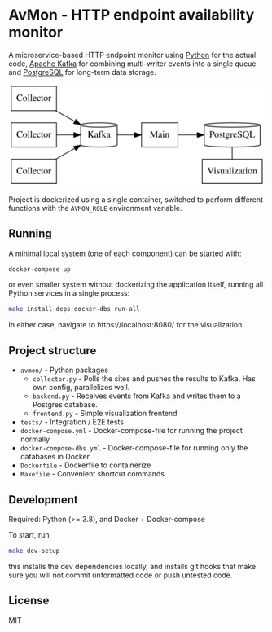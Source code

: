 # AvMon - HTTP endpoint availability monitor

A microservice-based HTTP endpoint monitor using [Python](https://python.org/) for the actual code, [Apache Kafka](https://kafka.apache.org/) for combining multi-writer events into a single queue and [PostgreSQL](https://www.postgresql.org/) for long-term data storage.

![Architecture diagram](docs/architecture.svg)

Project is dockerized using a single container, switched to perform different functions with the `AVMON_ROLE` environment variable.

## Running

A minimal local system (one of each component) can be started with:

```bash
docker-compose up
```

or even smaller system without dockerizing the application itself, running all Python services in a single process:

```bash
make install-deps docker-dbs run-all
```

In either case, navigate to https://localhost:8080/ for the visualization.

## Project structure

* `avmon/` - Python packages
    * `collector.py` - Polls the sites and pushes the results to Kafka. Has own config, parallelizes well.
    * `backend.py` - Receives events from Kafka and writes them to a Postgres database.
    * `frontend.py` - Simple visualization frentend
* `tests/` - Integration / E2E tests
* `docker-compose.yml` - Docker-compose-file for running the project normally
* `docker-compose-dbs.yml` - Docker-compose-file for running only the databases in Docker
* `Dockerfile` - Dockerfile to containerize
* `Makefile` - Convenient shortcut commands

## Development

Required: Python (>= 3.8), and Docker + Docker-compose

To start, run

```bash
make dev-setup
```

this installs the dev dependencies locally, and installs git hooks that make sure you will not commit unformatted code or push untested code.


## License

MIT
